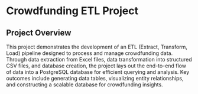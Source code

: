 # Crowdfunding ETL Project

## Project Overview
This project demonstrates the development of an ETL (Extract, Transform, Load) pipeline designed to process and manage crowdfunding data. Through data extraction from Excel files, data transformation into structured CSV files, and database creation, the project lays out the end-to-end flow of data into a PostgreSQL database for efficient querying and analysis. Key outcomes include generating data tables, visualizing entity relationships, and constructing a scalable database for crowdfunding insights.